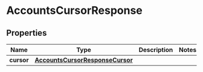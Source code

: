 

# AccountsCursorResponse


## Properties

| Name | Type | Description | Notes |
|------------ | ------------- | ------------- | -------------|
|**cursor** | [**AccountsCursorResponseCursor**](AccountsCursorResponseCursor.md) |  |  |



